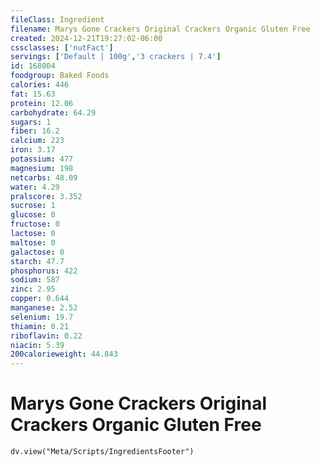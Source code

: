 ```yaml
---
fileClass: Ingredient
filename: Marys Gone Crackers Original Crackers Organic Gluten Free
created: 2024-12-21T19:27:02-06:00
cssclasses: ['nutFact']
servings: ['Default | 100g','3 crackers | 7.4']
id: 168004
foodgroup: Baked Foods
calories: 446
fat: 15.63
protein: 12.06
carbohydrate: 64.29
sugars: 1
fiber: 16.2
calcium: 223
iron: 3.17
potassium: 477
magnesium: 198
netcarbs: 48.09
water: 4.29
pralscore: 3.352
sucrose: 1
glucose: 0
fructose: 0
lactose: 0
maltose: 0
galactose: 0
starch: 47.7
phosphorus: 422
sodium: 587
zinc: 2.95
copper: 0.644
manganese: 2.52
selenium: 19.7
thiamin: 0.21
riboflavin: 0.22
niacin: 5.39
200calorieweight: 44.843
---
```


# Marys Gone Crackers Original Crackers Organic Gluten Free

```dataviewjs
dv.view("Meta/Scripts/IngredientsFooter")
```